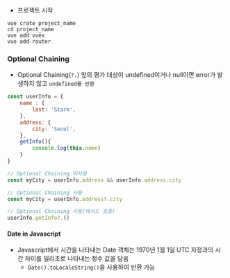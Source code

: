- 프로젝트 시작
```shell
vue crate project_name
cd project_name
vue add vuex
vue add router
```

### Optional Chaining
- Optional Chaining(`?.`) 앞의 평가 대상이 undefined이거나 null이면 error가 발생하지 않고 `undefined를 반환`
```js
const userInfo = {
    name : {
        last: 'Stark',
    },
    address: {
        city: 'Seoul',
    },
    getInfo(){
        console.log(this.name)
    }
}

// Optional Chaining 미사용
const myCity = userInfo.address && userInfo.address.city

// Optional Chaining 사용
const myCity = userInfo.address?.city

// Optional Chaining 사용(메서드 호출)
userInfo.getInfo?.()
```

#### Date in Javascript
- Javascript에서 시간을 나타내는 Date 객체는 1970년 1월 1일 UTC 자정과의 시간 차이를 밀리초로 나타내는 정수 값을 담음
    - `Date().toLocaleString()`을 사용하여 반환 가능
